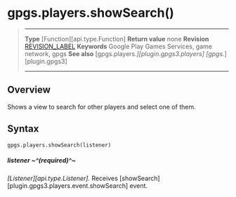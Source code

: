 # gpgs.players.showSearch()

> --------------------- ------------------------------------------------------------------------------------------
> __Type__              [Function][api.type.Function]
> __Return value__      none
> __Revision__          [REVISION_LABEL](REVISION_URL)
> __Keywords__          Google Play Games Services, game network, gpgs
> __See also__          [gpgs.players.*][plugin.gpgs3.players]
>                       [gpgs.*][plugin.gpgs3]
> --------------------- ------------------------------------------------------------------------------------------

## Overview

Shows a view to search for other players and select one of them.

## Syntax

	gpgs.players.showSearch(listener)

##### listener ~^(required)^~
_[Listener][api.type.Listener]._ Receives [showSearch][plugin.gpgs3.players.event.showSearch] event.